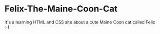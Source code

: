 # Felix-The-Maine-Coon-Cat
It's a learning HTML and CSS site about a cute Maine Coon cat called Felix :-)

